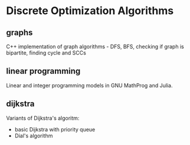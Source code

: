 # Discrete Optimization Algorithms
## graphs
C++ implementation of graph algorithms -
DFS, BFS, checking if graph is bipartite, finding cycle and SCCs
## linear programming
Linear and integer programming models in GNU MathProg and Julia.
## dijkstra
Variants of Dijkstra's algoritm:
- basic Dijkstra with priority queue
- Dial's algorithm
